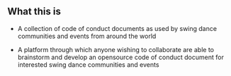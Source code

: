 ## What this is

* A collection of code of conduct documents as used by swing dance communities and events from around the world

* A platform through which anyone wishing to collaborate are able to brainstorm and develop an opensource code of conduct document for interested swing dance communities and events 

